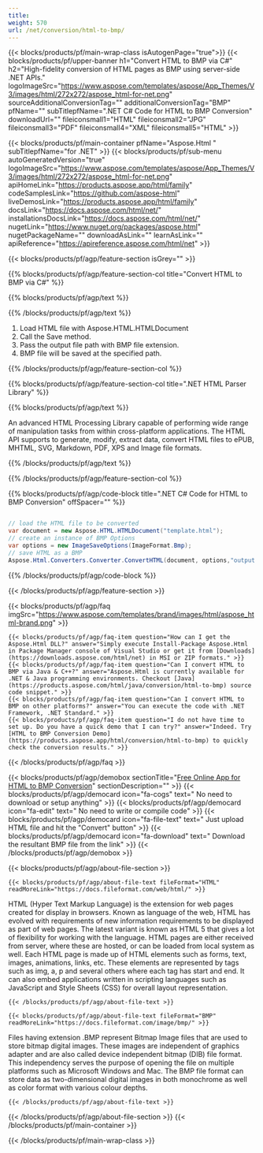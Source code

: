 ```yaml
---
title:  
weight: 570
url: /net/conversion/html-to-bmp/ 
---
```


{{< blocks/products/pf/main-wrap-class isAutogenPage="true">}}
{{< blocks/products/pf/upper-banner h1="Convert HTML to BMP via C#" h2="High-fidelity conversion of HTML pages as BMP using server-side .NET APIs." logoImageSrc="https://www.aspose.com/templates/aspose/App_Themes/V3/images/html/272x272/aspose_html-for-net.png" sourceAdditionalConversionTag="" additionalConversionTag="BMP" pfName="" subTitlepfName=".NET C# Code for HTML to BMP Conversion" downloadUrl="" fileiconsmall1="HTML" fileiconsmall2="JPG" fileiconsmall3="PDF" fileiconsmall4="XML" fileiconsmall5="HTML" >}}

{{< blocks/products/pf/main-container pfName="Aspose.Html " subTitlepfName="for .NET" >}}
{{< blocks/products/pf/sub-menu autoGeneratedVersion="true" logoImageSrc="https://www.aspose.com/templates/aspose/App_Themes/V3/images/html/272x272/aspose_html-for-net.png" apiHomeLink="https://products.aspose.app/html/family" codeSamplesLink="https://github.com/aspose-html" liveDemosLink="https://products.aspose.app/html/family" docsLink="https://docs.aspose.com/html/net/" installationsDocsLink="https://docs.aspose.com/html/net/" nugetLink="https://www.nuget.org/packages/aspose.html" nugetPackageName="" downloadAsLink="" learnAsLink="" apiReference="https://apireference.aspose.com/html/net" >}}

{{< blocks/products/pf/agp/feature-section isGrey="" >}}

{{% blocks/products/pf/agp/feature-section-col title="Convert HTML to BMP via C#" %}}

{{% blocks/products/pf/agp/text %}}

{{% /blocks/products/pf/agp/text %}}

1.  Load HTML file with Aspose.HTML.HTMLDocument
1.  Call the Save method.
1.  Pass the output file path with BMP file extension.
1.  BMP file will be saved at the specified path.

{{% /blocks/products/pf/agp/feature-section-col %}}

{{% blocks/products/pf/agp/feature-section-col title=".NET HTML Parser Library" %}}

{{% blocks/products/pf/agp/text %}}

 An advanced HTML Processing Library capable of performing wide range of manipulation tasks from within cross-platform applications. The HTML API supports to generate, modify, extract data, convert HTML files to ePUB, MHTML, SVG, Markdown, PDF, XPS and Image file formats.

{{% /blocks/products/pf/agp/text %}}

{{% /blocks/products/pf/agp/feature-section-col %}}

{{% blocks/products/pf/agp/code-block title=".NET C# Code for HTML to BMP Conversion" offSpacer="" %}}

```cs

// load the HTML file to be converted 
var document = new Aspose.HTML.HTMLDocument("template.html"); 
// create an instance of BMP Options
var options = new ImageSaveOptions(ImageFormat.Bmp); 
// save HTML as a BMP 
Aspose.Html.Converters.Converter.ConvertHTML(document, options,"output.bmp");

```

{{% /blocks/products/pf/agp/code-block %}}

{{< /blocks/products/pf/agp/feature-section >}}

{{< blocks/products/pf/agp/faq imgSrc="https://www.aspose.com/templates/brand/images/html/aspose_html-brand.png" >}}

    {{< blocks/products/pf/agp/faq-item question="How can I get the Aspose.Html DLL?" answer="Simply execute Install-Package Aspose.Html in Package Manager console of Visual Studio or get it from [Downloads](https://downloads.aspose.com/html/net) in MSI or ZIP formats." >}}
    {{< blocks/products/pf/agp/faq-item question="Can I convert HTML to BMP via Java & C++?" answer="Aspose.Html is currently available for .NET & Java programming environments. Checkout [Java](https://products.aspose.com/html/java/conversion/html-to-bmp) source code snippet." >}}
    {{< blocks/products/pf/agp/faq-item question="Can I convert HTML to BMP on other platforms?" answer="You can execute the code with .NET Framework, .NET Standard." >}}
    {{< blocks/products/pf/agp/faq-item question="I do not have time to set up. Do you have a quick demo that I can try?" answer="Indeed. Try [HTML to BMP Conversion Demo](https://products.aspose.app/html/conversion/html-to-bmp) to quickly check the conversion results." >}}
 
{{< /blocks/products/pf/agp/faq >}}

{{< blocks/products/pf/agp/demobox sectionTitle="[Free Online App for HTML to BMP Conversion](https://products.aspose.app/html/conversion/html-to-bmp)" sectionDescription="" >}}
        {{< blocks/products/pf/agp/democard icon="fa-cogs" text=" No need to download or setup anything" >}}
        {{< blocks/products/pf/agp/democard icon="fa-edit" text=" No need to write or compile code" >}}
        {{< blocks/products/pf/agp/democard icon="fa-file-text" text=" Just upload HTML file and hit the \"Convert\" button" >}}
        {{< blocks/products/pf/agp/democard icon="fa-download" text=" Download the resultant BMP file from the link" >}}
{{< /blocks/products/pf/agp/demobox >}}

{{< blocks/products/pf/agp/about-file-section >}}

    {{< blocks/products/pf/agp/about-file-text fileFormat="HTML" readMoreLink="https://docs.fileformat.com/web/html/" >}}
HTML (Hyper Text Markup Language) is the extension for web pages created for display in browsers. Known as language of the web, HTML has evolved with requirements of new information requirements to be displayed as part of web pages. The latest variant is known as HTML 5 that gives a lot of flexibility for working with the language. HTML pages are either received from server, where these are hosted, or can be loaded from local system as well. Each HTML page is made up of HTML elements such as forms, text, images, animations, links, etc. These elements are represented by tags such as img, a, p and several others where each tag has start and end. It can also embed applications written in scripting languages such as JavaScript and Style Sheets (CSS) for overall layout representation.

    {{< /blocks/products/pf/agp/about-file-text >}}

    {{< blocks/products/pf/agp/about-file-text fileFormat="BMP" readMoreLink="https://docs.fileformat.com/image/bmp/" >}}
Files having extension .BMP represent Bitmap Image files that are used to store bitmap digital images. These images are independent of graphics adapter and are also called device independent bitmap (DIB) file format. This independency serves the purpose of opening the file on multiple platforms such as Microsoft Windows and Mac. The BMP file format can store data as two-dimensional digital images  in both monochrome as well as color format with various colour depths.

    {{< /blocks/products/pf/agp/about-file-text >}}

{{< /blocks/products/pf/agp/about-file-section >}}
{{< /blocks/products/pf/main-container >}}
    
{{< /blocks/products/pf/main-wrap-class >}}